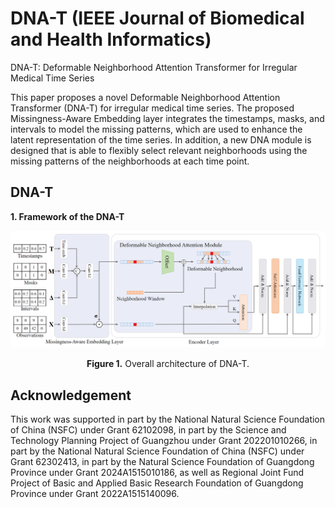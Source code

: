 # DNA-T (IEEE Journal of Biomedical and Health Informatics)

DNA-T: Deformable Neighborhood Attention Transformer for Irregular Medical Time Series

This paper proposes a novel Deformable Neighborhood Attention Transformer (DNA-T) for irregular medical time series. The proposed Missingness-Aware Embedding layer integrates the timestamps, masks, and intervals to model the missing patterns, which are used to enhance the latent representation of the time series. In addition, a new DNA module is designed that is able to flexibly select relevant neighborhoods using the missing patterns of the neighborhoods at each time point.

## DNA-T

**1. Framework of the DNA-T**


<p align="center">
<img src=".\pic\Model.png"  alt="" align=center />
<br><br>
<b>Figure 1.</b> Overall architecture of DNA-T.
</p>





## Acknowledgement
This work was supported in part by the National Natural Science Foundation of China (NSFC) under Grant 62102098, in part by the Science and Technology Planning Project of Guangzhou under Grant 202201010266, in part by the National Natural Science Foundation of China (NSFC) under Grant 62302413, in part by the Natural Science Foundation of Guangdong Province under Grant 2024A1515010186, as well as Regional Joint Fund Project of Basic and Applied Basic Research Foundation of Guangdong Province under Grant 2022A1515140096.